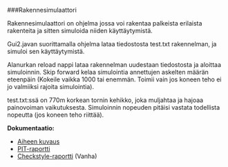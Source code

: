﻿###Rakennesimulaattori

Rakennesimulaattori on ohjelma jossa voi rakentaa palkeista erilaista rakenteita ja sitten simuloida niiden käyttäytymistä.

Gui2.javan suorittamalla ohjelma lataa tiedostosta test.txt rakennelman, ja simuloi sen käyttäytymistä. 

Alanurkan reload nappi lataa rakennelman uudestaan tiedostosta ja aloittaa simuloinnin. Skip forward kelaa simulointia annettujen askelten määrän eteenpäin (Kokeile vaikka 1000 tai enemmän. Toimii vain jos koneen teho ei jo valmiiksi rajoita simulointia).

test.txt:ssä on 770m korkean tornin kehikko, joka muljahtaa ja hajoaa painovoiman vaikutuksesta. Simuloinnin nopeuden pitäisi vastata todellista nopeutta (jos koneen teho riittää).

**Dokumentaatio:**

 
* [ Aiheen kuvaus](dokumentaatio/aiheenKuvausJaRakenne.md)
* [ PIT-raportti](dokumentaatio/201606022354/index.html)
* [ Checkstyle-raportti](dokumentaatio/checkstyle.html) (Vanha)
